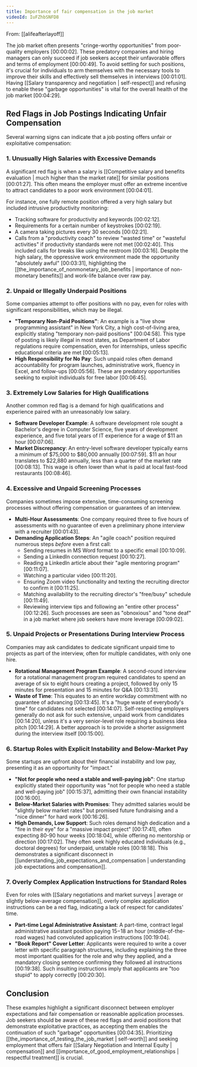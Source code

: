 ```yaml
---
title: Importance of fair compensation in the job market
videoId: IuFZhbSNFD8
---
```


From: [[alifeafterlayoff]] <br/> 

The job market often presents "cringe-worthy opportunities" from poor-quality employers <a class="yt-timestamp" data-t="00:00:02">[00:00:02]</a>. These predatory companies and hiring managers can only succeed if job seekers accept their unfavorable offers and terms of employment <a class="yt-timestamp" data-t="00:00:49">[00:00:49]</a>. To avoid settling for such positions, it's crucial for individuals to arm themselves with the necessary tools to improve their skills and effectively sell themselves in interviews <a class="yt-timestamp" data-t="00:01:01">[00:01:01]</a>. Having [[Salary transparency and negotiation | self-respect]] and refusing to enable these "garbage opportunities" is vital for the overall health of the job market <a class="yt-timestamp" data-t="00:04:29">[00:04:29]</a>.

## Red Flags in Job Postings Indicating Unfair Compensation

Several warning signs can indicate that a job posting offers unfair or exploitative compensation:

### 1. Unusually High Salaries with Excessive Demands
A significant red flag is when a salary is [[Competitive salary and benefits evaluation | much higher than the market rate]] for similar positions <a class="yt-timestamp" data-t="00:01:27">[00:01:27]</a>. This often means the employer must offer an extreme incentive to attract candidates to a poor work environment <a class="yt-timestamp" data-t="00:04:01">[00:04:01]</a>.

For instance, one fully remote position offered a very high salary but included intrusive productivity monitoring:
*   Tracking software for productivity and keywords <a class="yt-timestamp" data-t="00:02:12">[00:02:12]</a>.
*   Requirements for a certain number of keystrokes <a class="yt-timestamp" data-t="00:02:19">[00:02:19]</a>.
*   A camera taking pictures every 30 seconds <a class="yt-timestamp" data-t="00:02:21">[00:02:21]</a>.
*   Calls from a "productivity coach" to review "wasted time" or "wasteful activities" if productivity standards were not met <a class="yt-timestamp" data-t="00:02:40">[00:02:40]</a>. This included calls for breaks like using the restroom <a class="yt-timestamp" data-t="00:03:16">[00:03:16]</a>.
Despite the high salary, the oppressive work environment made the opportunity "absolutely awful" <a class="yt-timestamp" data-t="00:03:31">[00:03:31]</a>, highlighting the [[the_importance_of_nonmonetary_job_benefits | importance of non-monetary benefits]] and work-life balance over raw pay.

### 2. Unpaid or Illegally Underpaid Positions
Some companies attempt to offer positions with no pay, even for roles with significant responsibilities, which may be illegal.
*   **"Temporary Non-Paid Positions"**: An example is a "live show programming assistant" in New York City, a high cost-of-living area, explicitly stating "temporary non-paid positions" <a class="yt-timestamp" data-t="00:04:58">[00:04:58]</a>. This type of posting is likely illegal in most states, as Department of Labor regulations require compensation, even for internships, unless specific educational criteria are met <a class="yt-timestamp" data-t="00:05:13">[00:05:13]</a>.
*   **High Responsibility for No Pay**: Such unpaid roles often demand accountability for program launches, administrative work, fluency in Excel, and follow-ups <a class="yt-timestamp" data-t="00:05:56">[00:05:56]</a>. These are predatory opportunities seeking to exploit individuals for free labor <a class="yt-timestamp" data-t="00:06:45">[00:06:45]</a>.

### 3. Extremely Low Salaries for High Qualifications
Another common red flag is a demand for high qualifications and experience paired with an unreasonably low salary.
*   **Software Developer Example**: A software development role sought a Bachelor's degree in Computer Science, five years of development experience, and five total years of IT experience for a wage of $11 an hour <a class="yt-timestamp" data-t="00:07:06">[00:07:06]</a>.
*   **Market Discrepancy**: An entry-level software developer typically earns a minimum of $75,000 to $80,000 annually <a class="yt-timestamp" data-t="00:07:59">[00:07:59]</a>. $11 an hour translates to $22,880 annually, less than a quarter of the market rate <a class="yt-timestamp" data-t="00:08:13">[00:08:13]</a>. This wage is often lower than what is paid at local fast-food restaurants <a class="yt-timestamp" data-t="00:08:46">[00:08:46]</a>.

### 4. Excessive and Unpaid Screening Processes
Companies sometimes impose extensive, time-consuming screening processes without offering compensation or guarantees of an interview.
*   **Multi-Hour Assessments**: One company required three to five hours of assessments with no guarantee of even a preliminary phone interview with a recruiter <a class="yt-timestamp" data-t="00:01:43">[00:01:43]</a>.
*   **Demanding Application Steps**: An "agile coach" position required numerous steps *before* even a first call:
    *   Sending resumes in MS Word format to a specific email <a class="yt-timestamp" data-t="00:10:09">[00:10:09]</a>.
    *   Sending a LinkedIn connection request <a class="yt-timestamp" data-t="00:10:27">[00:10:27]</a>.
    *   Reading a LinkedIn article about their "agile mentoring program" <a class="yt-timestamp" data-t="00:11:07">[00:11:07]</a>.
    *   Watching a particular video <a class="yt-timestamp" data-t="00:11:20">[00:11:20]</a>.
    *   Ensuring Zoom video functionality and texting the recruiting director to confirm it <a class="yt-timestamp" data-t="00:11:25">[00:11:25]</a>.
    *   Matching availability to the recruiting director's "free/busy" schedule <a class="yt-timestamp" data-t="00:11:49">[00:11:49]</a>.
    *   Reviewing interview tips and following an "entire other process" <a class="yt-timestamp" data-t="00:12:26">[00:12:26]</a>.
    Such processes are seen as "obnoxious" and "tone deaf" in a job market where job seekers have more leverage <a class="yt-timestamp" data-t="00:09:02">[00:09:02]</a>.

### 5. Unpaid Projects or Presentations During Interview Process
Companies may ask candidates to dedicate significant unpaid time to projects as part of the interview, often for multiple candidates, with only one hire.
*   **Rotational Management Program Example**: A second-round interview for a rotational management program required candidates to spend an average of six to eight hours creating a project, followed by only 15 minutes for presentation and 15 minutes for Q&A <a class="yt-timestamp" data-t="00:13:31">[00:13:31]</a>.
*   **Waste of Time**: This equates to an entire workday commitment with no guarantee of advancing <a class="yt-timestamp" data-t="00:13:45">[00:13:45]</a>. It's a "huge waste of everybody's time" for candidates not selected <a class="yt-timestamp" data-t="00:14:07">[00:14:07]</a>. Self-respecting employers generally do not ask for such extensive, unpaid work from candidates <a class="yt-timestamp" data-t="00:14:20">[00:14:20]</a>, unless it's a very senior-level role requiring a business idea pitch <a class="yt-timestamp" data-t="00:14:29">[00:14:29]</a>. A better approach is to provide a shorter assignment during the interview itself <a class="yt-timestamp" data-t="00:15:00">[00:15:00]</a>.

### 6. Startup Roles with Explicit Instability and Below-Market Pay
Some startups are upfront about their financial instability and low pay, presenting it as an opportunity for "impact."
*   **"Not for people who need a stable and well-paying job"**: One startup explicitly stated their opportunity was "not for people who need a stable and well-paying job" <a class="yt-timestamp" data-t="00:15:37">[00:15:37]</a>, admitting their own financial instability <a class="yt-timestamp" data-t="00:16:00">[00:16:00]</a>.
*   **Below-Market Salaries with Promises**: They admitted salaries would be "slightly below market rates" but promised future fundraising and a "nice dinner" for hard work <a class="yt-timestamp" data-t="00:16:26">[00:16:26]</a>.
*   **High Demands, Low Support**: Such roles demand high dedication and a "fire in their eye" for a "massive impact project" <a class="yt-timestamp" data-t="00:17:41">[00:17:41]</a>, often expecting 80-90 hour weeks <a class="yt-timestamp" data-t="00:18:04">[00:18:04]</a>, while offering no mentorship or direction <a class="yt-timestamp" data-t="00:17:02">[00:17:02]</a>. They often seek highly educated individuals (e.g., doctoral degrees) for underpaid, unstable roles <a class="yt-timestamp" data-t="00:18:18">[00:18:18]</a>. This demonstrates a significant disconnect in [[understanding_job_expectations_and_compensation | understanding job expectations and compensation]].

### 7. Overly Complex Application Instructions for Standard Roles
Even for roles with [[Salary negotiations and market surveys | average or slightly below-average compensation]], overly complex application instructions can be a red flag, indicating a lack of respect for candidates' time.
*   **Part-time Legal Administrative Assistant**: A part-time, contract legal administrative assistant position paying $15-$18 an hour (middle-of-the-road wages) had convoluted application instructions <a class="yt-timestamp" data-t="00:19:04">[00:19:04]</a>.
*   **"Book Report" Cover Letter**: Applicants were required to write a cover letter with specific paragraph structures, including explaining the three most important qualities for the role and why they applied, and a mandatory closing sentence confirming they followed all instructions <a class="yt-timestamp" data-t="00:19:38">[00:19:38]</a>. Such insulting instructions imply that applicants are "too stupid" to apply correctly <a class="yt-timestamp" data-t="00:20:30">[00:20:30]</a>.

## Conclusion
These examples highlight a significant disconnect between employer expectations and fair compensation or reasonable application processes. Job seekers should be aware of these red flags and avoid positions that demonstrate exploitative practices, as accepting them enables the continuation of such "garbage" opportunities <a class="yt-timestamp" data-t="00:04:35">[00:04:35]</a>. Prioritizing [[the_importance_of_testing_the_job_market | self-worth]] and seeking employment that offers fair [[Salary Negotiation and Internal Equity | compensation]] and [[importance_of_good_employment_relationships | respectful treatment]] is crucial.